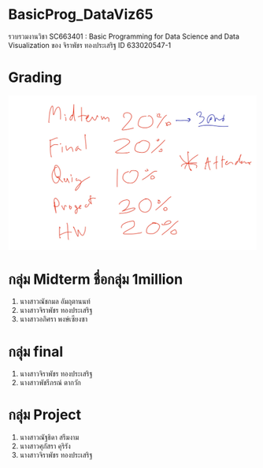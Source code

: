 # BasicProg_DataViz65
รวบรวมงานวิชา SC663401 : Basic Programming for Data Science and Data Visualization ของ จิราพัชร ทองประเสริฐ ID 633020547-1

# Grading
![grading image](Grading.jpg)

# กลุ่ม Midterm ชื่อกลุ่ม 1million
1. นางสาวณัชกมล อัมฤตานนท์
2. นางสาวจิราพัชร ทองประเสริฐ
3. นางสาวอภิศรา พงษ์เซียงซา

# กลุ่ม final
1. นางสาวจิราพัชร ทองประเสริฐ
2. นางสาวพัชรีภรณ์ ตากวัก

# กลุ่ม Project
1. นางสาวณัฐธิดา สรึมงาม
2. นางสาวศุภัสรา คุริรัง
3. นางสาวจิราพัชร ทองประเสริฐ
